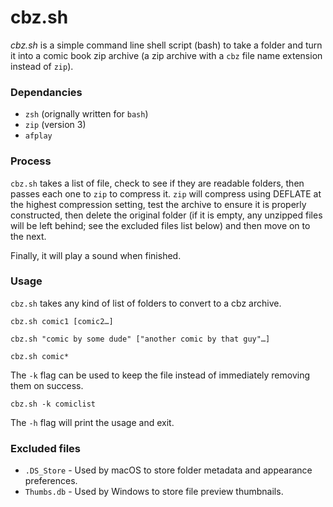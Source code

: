 # cbz.sh
*cbz.sh* is a simple command line shell script (bash) to take a folder and turn it into a comic book zip archive (a zip archive with a `cbz` file name extension instead of `zip`).


### Dependancies
* `zsh` (orignally written for `bash`)
* `zip` (version 3)
* `afplay`

### Process
`cbz.sh` takes a list of file, check to see if they are readable folders, then passes each one to `zip` to compress it. `zip` will compress using DEFLATE at the highest compression setting, test the archive to ensure it is properly constructed, then delete the original folder (if it is empty, any unzipped files will be left behind; see the excluded files list below) and then move on to the next.

Finally, it will play a sound when finished.

### Usage
`cbz.sh` takes any kind of list of folders to convert to a cbz archive.

    cbz.sh comic1 [comic2…]

    cbz.sh "comic by some dude" ["another comic by that guy"…]

    cbz.sh comic*
    
The `-k` flag can be used to keep the file instead of immediately removing them on success.

    cbz.sh -k comiclist

The `-h` flag will print the usage and exit.


### Excluded files
* `.DS_Store` - Used by macOS to store folder metadata and appearance preferences.
* `Thumbs.db` - Used by Windows to store file preview thumbnails.
